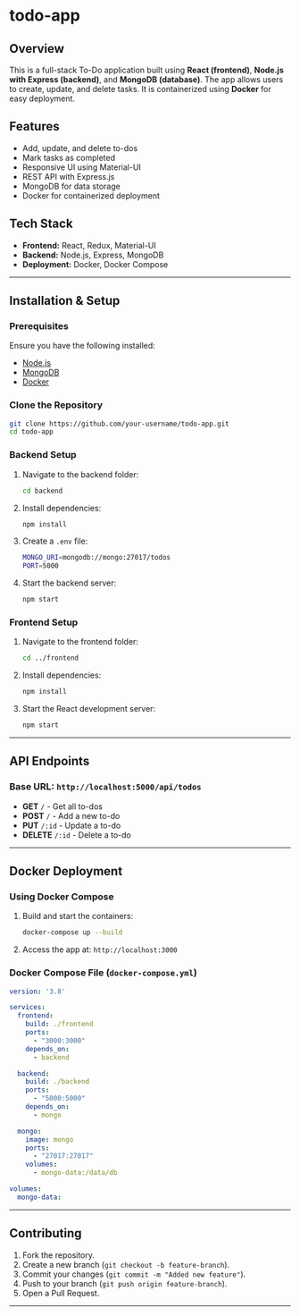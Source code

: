 # todo-app

## Overview
This is a full-stack To-Do application built using **React (frontend)**, **Node.js with Express (backend)**, and **MongoDB (database)**. The app allows users to create, update, and delete tasks. It is containerized using **Docker** for easy deployment.

## Features
- Add, update, and delete to-dos
- Mark tasks as completed
- Responsive UI using Material-UI
- REST API with Express.js
- MongoDB for data storage
- Docker for containerized deployment

## Tech Stack
- **Frontend:** React, Redux, Material-UI
- **Backend:** Node.js, Express, MongoDB
- **Deployment:** Docker, Docker Compose

---

## Installation & Setup
### Prerequisites
Ensure you have the following installed:
- [Node.js](https://nodejs.org/)
- [MongoDB](https://www.mongodb.com/)
- [Docker](https://www.docker.com/)

### Clone the Repository
```sh
git clone https://github.com/your-username/todo-app.git
cd todo-app
```

### Backend Setup
1. Navigate to the backend folder:
   ```sh
   cd backend
   ```
2. Install dependencies:
   ```sh
   npm install
   ```
3. Create a `.env` file:
   ```sh
   MONGO_URI=mongodb://mongo:27017/todos
   PORT=5000
   ```
4. Start the backend server:
   ```sh
   npm start
   ```

### Frontend Setup
1. Navigate to the frontend folder:
   ```sh
   cd ../frontend
   ```
2. Install dependencies:
   ```sh
   npm install
   ```
3. Start the React development server:
   ```sh
   npm start
   ```

---

## API Endpoints
### Base URL: `http://localhost:5000/api/todos`
- **GET** `/` - Get all to-dos
- **POST** `/` - Add a new to-do
- **PUT** `/:id` - Update a to-do
- **DELETE** `/:id` - Delete a to-do

---

## Docker Deployment
### Using Docker Compose
1. Build and start the containers:
   ```sh
   docker-compose up --build
   ```
2. Access the app at: `http://localhost:3000`

### Docker Compose File (`docker-compose.yml`)
```yaml
version: '3.8'

services:
  frontend:
    build: ./frontend
    ports:
      - "3000:3000"
    depends_on:
      - backend

  backend:
    build: ./backend
    ports:
      - "5000:5000"
    depends_on:
      - mongo

  mongo:
    image: mongo
    ports:
      - "27017:27017"
    volumes:
      - mongo-data:/data/db

volumes:
  mongo-data:
```

---

## Contributing
1. Fork the repository.
2. Create a new branch (`git checkout -b feature-branch`).
3. Commit your changes (`git commit -m "Added new feature"`).
4. Push to your branch (`git push origin feature-branch`).
5. Open a Pull Request.

---



